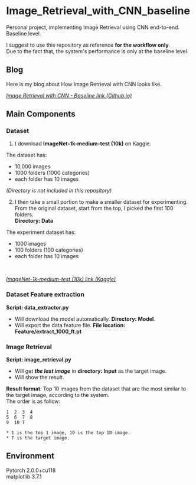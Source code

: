 # Image_Retrieval_with_CNN_baseline
Personal project, implementing Image Retrieval using CNN end-to-end. Baseline level.  

I suggest to use this repository as reference **for the workflow only**.  
Due to the fact that, the system's performance is only at the baseline level.  

## Blog  

Here is my blog about How Image Retrieval with CNN looks like.  

[*Image Retrieval with CNN - Baseline link (Github.io)*](https://aibenderel.github.io/2023/05/04/image_retrieval_cnn.html#thoughts-after-i-recovered-from-headache)

## Main Components  

### Dataset

1. I download **ImageNet-1k-medium-test (10k)** on Kaggle.  

The dataset has:  
- 10,000 images  
- 1000 folders (1000 categories)  
- each folder has 10 images  

*(Directory is not included in this repository)*

2. I then take a small portion to make a smaller dataset for experimenting.  
From the original dataset, start from the top, I picked the first 100 folders.  
**Directory: Data**   

The experiment dataset has:  
- 1000 images  
- 100 folders (100 categories)
- each folder has 10 images 

<br/>

[*ImageNet-1k-medium-test (10k) link (Kaggle)*](https://www.kaggle.com/datasets/kerrit/imagenet1kmediumtest-10k)

### Dataset Feature extraction  

**Script: data_extractor.py**  

- Will download the model automatically. **Directory: Model**.  
- Will export the data feature file. **File location: Feature/extract_1000_ft.pt**

### Image Retrieval  

**Script: image_retrieval.py**  

- Will get ***the last image*** in **directory: Input** as the target image.  
- Will show the result.  

**Result format**: Top 10 images from the dataset that are the most similar to the target image, according to the system.  
The order is as follow:  
```
1  2  3  4
5  6  7  8
9  10 T

* 1 is the top 1 image, 10 is the top 10 image.  
* T is the target image.  
``` 

## Environment

Pytorch 2.0.0+cu118  
matplotlib 3.7.1


